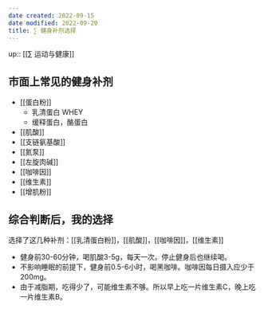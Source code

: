 ```yaml
---
date created: 2022-09-15
date modified: 2022-09-20
title: ∑ 健身补剂选择
---
```


up:: [[∑ 运动与健康]]

## 市面上常见的健身补剂

- [[蛋白粉]]
	- 乳清蛋白 WHEY
	- 缓释蛋白，酪蛋白
- [[肌酸]]
- [[支链氨基酸]]
- [[氮泵]]
- [[左旋肉碱]]
- [[咖啡因]]
- [[维生素]]
- [[增肌粉]]

## 综合判断后，我的选择

选择了这几种补剂：[[乳清蛋白粉]]，[[肌酸]]，[[咖啡因]]，[[维生素]]

- 健身前30-60分钟，喝肌酸3-5g，每天一次。停止健身后也继续喝。
- 不影响睡眠的前提下，健身前0.5-6小时，喝黑咖啡。咖啡因每日摄入应少于200mg。
- 由于减脂期，吃得少了，可能维生素不够。所以早上吃一片维生素C，晚上吃一片维生素B。
